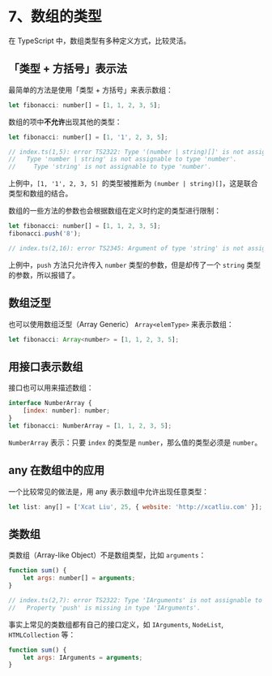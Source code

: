 # 7、数组的类型

在 TypeScript 中，数组类型有多种定义方式，比较灵活。
## 「类型 + 方括号」表示法
最简单的方法是使用「类型 + 方括号」来表示数组：
```js
let fibonacci: number[] = [1, 1, 2, 3, 5];
```
数组的项中**不允许**出现其他的类型：
```js
let fibonacci: number[] = [1, '1', 2, 3, 5];

// index.ts(1,5): error TS2322: Type '(number | string)[]' is not assignable to type 'number[]'.
//   Type 'number | string' is not assignable to type 'number'.
//     Type 'string' is not assignable to type 'number'.
```
上例中，`[1, '1', 2, 3, 5] `的类型被推断为 `(number | string)[]`，这是联合类型和数组的结合。

数组的一些方法的参数也会根据数组在定义时约定的类型进行限制：
```js
let fibonacci: number[] = [1, 1, 2, 3, 5];
fibonacci.push('8');

// index.ts(2,16): error TS2345: Argument of type 'string' is not assignable to parameter of type 'number'.
```
上例中，`push` 方法只允许传入 `number` 类型的参数，但是却传了一个 `string` 类型的参数，所以报错了。
## 数组泛型
也可以使用数组泛型（Array Generic） `Array<elemType>` 来表示数组：
```js
let fibonacci: Array<number> = [1, 1, 2, 3, 5];
```
## 用接口表示数组
接口也可以用来描述数组：
```js
interface NumberArray {
    [index: number]: number;
}
let fibonacci: NumberArray = [1, 1, 2, 3, 5];
```
`NumberArray` 表示：只要 `index` 的类型是 `number`，那么值的类型必须是 `number`。
## any 在数组中的应用
一个比较常见的做法是，用 any 表示数组中允许出现任意类型：
```js
let list: any[] = ['Xcat Liu', 25, { website: 'http://xcatliu.com' }];
```
## 类数组
类数组（Array-like Object）不是数组类型，比如 `arguments`：
```js
function sum() {
    let args: number[] = arguments;
}

// index.ts(2,7): error TS2322: Type 'IArguments' is not assignable to type 'number[]'.
//   Property 'push' is missing in type 'IArguments'.
```
事实上常见的类数组都有自己的接口定义，如 `IArguments`, `NodeList`, `HTMLCollection` 等：
```js
function sum() {
    let args: IArguments = arguments;
}
```